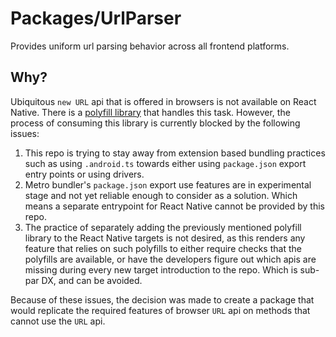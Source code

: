 # Packages/UrlParser

Provides uniform url parsing behavior across all frontend platforms.

## Why?

Ubiquitous `new URL` api that is offered in browsers is not available on React Native. There is a [polyfill library](https://github.com/charpeni/react-native-url-polyfill) that handles this task. However, the process of consuming this library is currently blocked by the following issues:

1. This repo is trying to stay away from extension based bundling practices such as using `.android.ts` towards either using `package.json` export entry points or using drivers.
2. Metro bundler's `package.json` export use features are in experimental stage and not yet reliable enough to consider as a solution. Which means a separate entrypoint for React Native cannot be provided by this repo.
3. The practice of separately adding the previously mentioned polyfill library to the React Native targets is not desired, as this renders any feature that relies on such polyfills to either require checks that the polyfills are available, or have the developers figure out which apis are missing during every new target introduction to the repo. Which is sub-par DX, and can be avoided.

Because of these issues, the decision was made to create a package that would replicate the required features of browser `URL` api on methods that cannot use the `URL` api.

